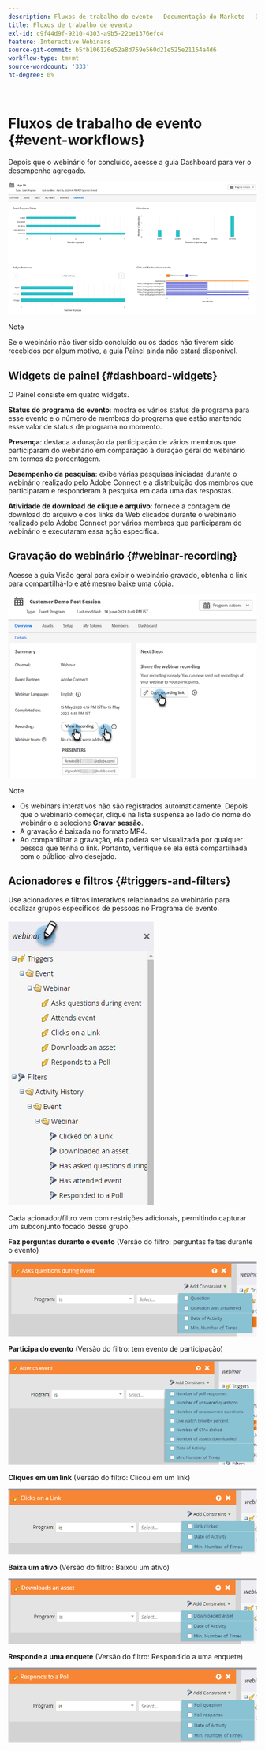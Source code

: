 ```yaml
---
description: Fluxos de trabalho do evento - Documentação do Marketo - Documentação do produto
title: Fluxos de trabalho de evento
exl-id: c9f44d9f-9210-4303-a9b5-22be1376efc4
feature: Interactive Webinars
source-git-commit: b5fb106126e52a8d759e560d21e525e21154a4d6
workflow-type: tm+mt
source-wordcount: '333'
ht-degree: 0%

---
```


# Fluxos de trabalho de evento {#event-workflows}

Depois que o webinário for concluído, acesse a guia Dashboard para ver o desempenho agregado.

![](assets/event-workflows-1.png)

>[!NOTE]
>
>Se o webinário não tiver sido concluído ou os dados não tiverem sido recebidos por algum motivo, a guia Painel ainda não estará disponível.

## Widgets de painel {#dashboard-widgets}

O Painel consiste em quatro widgets.

**Status do programa do evento**: mostra os vários status de programa para esse evento e o número de membros do programa que estão mantendo esse valor de status de programa no momento.

**Presença**: destaca a duração da participação de vários membros que participaram do webinário em comparação à duração geral do webinário em termos de porcentagem.

**Desempenho da pesquisa**: exibe várias pesquisas iniciadas durante o webinário realizado pelo Adobe Connect e a distribuição dos membros que participaram e responderam à pesquisa em cada uma das respostas.

**Atividade de download de clique e arquivo**: fornece a contagem de download do arquivo e dos links da Web clicados durante o webinário realizado pelo Adobe Connect por vários membros que participaram do webinário e executaram essa ação específica.

## Gravação do webinário {#webinar-recording}

Acesse a guia Visão geral para exibir o webinário gravado, obtenha o link para compartilhá-lo e até mesmo baixe uma cópia.

![](assets/event-workflows-2.png)

>[!NOTE]
>
>* Os webinars interativos não são registrados automaticamente. Depois que o webinário começar, clique na lista suspensa ao lado do nome do webinário e selecione **Gravar sessão**.
>* A gravação é baixada no formato MP4.
>* Ao compartilhar a gravação, ela poderá ser visualizada por qualquer pessoa que tenha o link. Portanto, verifique se ela está compartilhada com o público-alvo desejado.

## Acionadores e filtros {#triggers-and-filters}

Use acionadores e filtros interativos relacionados ao webinário para localizar grupos específicos de pessoas no Programa de evento.

![](assets/event-workflows-3.png)

Cada acionador/filtro vem com restrições adicionais, permitindo capturar um subconjunto focado desse grupo.

**Faz perguntas durante o evento** (Versão do filtro: perguntas feitas durante o evento)

![](assets/event-workflows-4.png)

**Participa do evento** (Versão do filtro: tem evento de participação)

![](assets/event-workflows-5.png)

**Cliques em um link** (Versão do filtro: Clicou em um link)

![](assets/event-workflows-6.png)

**Baixa um ativo** (Versão do filtro: Baixou um ativo)

![](assets/event-workflows-7.png)

**Responde a uma enquete** (Versão do filtro: Respondido a uma enquete)

![](assets/event-workflows-8.png)
